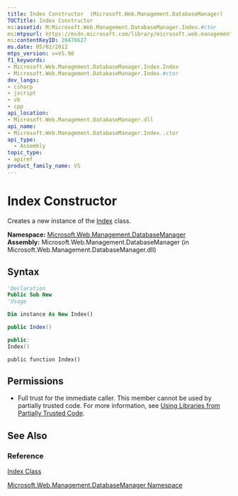 ```yaml
---
title: Index Constructor  (Microsoft.Web.Management.DatabaseManager)
TOCTitle: Index Constructor
ms:assetid: M:Microsoft.Web.Management.DatabaseManager.Index.#ctor
ms:mtpsurl: https://msdn.microsoft.com/library/microsoft.web.management.databasemanager.index.index(v=VS.90)
ms:contentKeyID: 20476627
ms.date: 05/02/2012
mtps_version: v=VS.90
f1_keywords:
- Microsoft.Web.Management.DatabaseManager.Index.Index
- Microsoft.Web.Management.DatabaseManager.Index.#ctor
dev_langs:
- csharp
- jscript
- vb
- cpp
api_location:
- Microsoft.Web.Management.DatabaseManager.dll
api_name:
- Microsoft.Web.Management.DatabaseManager.Index..ctor
api_type:
  - Assembly
topic_type:
- apiref
product_family_name: VS
---
```


# Index Constructor

Creates a new instance of the [Index](index-class-microsoft-web-management-databasemanager.md) class.

**Namespace:**  [Microsoft.Web.Management.DatabaseManager](microsoft-web-management-databasemanager-namespace.md)  
**Assembly:**  Microsoft.Web.Management.DatabaseManager (in Microsoft.Web.Management.DatabaseManager.dll)

## Syntax

```vb
'Declaration
Public Sub New
'Usage

Dim instance As New Index()
```

```csharp
public Index()
```

```cpp
public:
Index()
```

```jscript
public function Index()
```

## Permissions

  - Full trust for the immediate caller. This member cannot be used by partially trusted code. For more information, see [Using Libraries from Partially Trusted Code](https://msdn.microsoft.com/library/8skskf63).

## See Also

### Reference

[Index Class](index-class-microsoft-web-management-databasemanager.md)

[Microsoft.Web.Management.DatabaseManager Namespace](microsoft-web-management-databasemanager-namespace.md)

